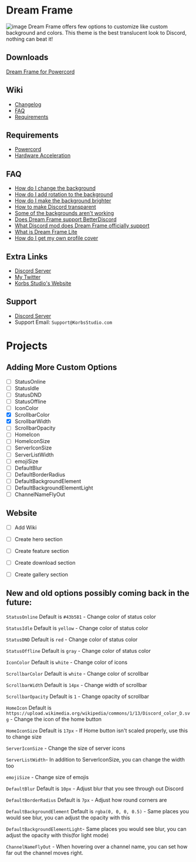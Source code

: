 # Dream Frame
![image](https://imgur.com/riOTDQT.jpg)
Dream Frame offers few options to customize like custom background and colors. This theme is the best translucent look to Discord, nothing can beat it!

## Downloads
[Dream Frame for Powercord](https://github.com/dream-frame/Dream-Frame/raw/master/Downloads/Powercord/Dream%20frame.zip)


## Wiki
 - [Changelog](https://github.com/dream-frame/Dream-Frame/wiki/Changelog)
 - [FAQ](https://github.com/dream-frame/Dream-Frame/wiki/FAQ)
 - [Requirements](https://github.com/dream-frame/Dream-Frame/wiki/Requirements)

## Requirements
 - [Powercord](https://github.com/dream-frame/Dream-Frame/wiki/Requirements#powercord)
 - [Hardware Acceleration](https://github.com/dream-frame/Dream-Frame/wiki/Requirements#hardware-acceleration)

## FAQ
 - [How do I change the background](https://github.com/dream-frame/Dream-Frame/wiki/FAQ#how-do-i-change-the-background)
 - [How do I add rotation to the background](https://github.com/dream-frame/Dream-Frame/wiki/FAQ#how-do-i-add-rotation-to-the-background)
 - [How do I make the background brighter](https://github.com/dream-frame/Dream-Frame/wiki/FAQ#how-do-i-make-the-background-brighter)
 - [How to make Discord transparent](https://github.com/dream-frame/Dream-Frame/wiki/FAQ#how-do-i-make-discord-transparent)
 - [Some of the backgrounds aren't working](https://github.com/dream-frame/Dream-Frame/wiki/FAQ#some-of-the-backgrounds-arent-working)
 - [Does Dream Frame support BetterDiscord](https://github.com/dream-frame/Dream-Frame/wiki/FAQ#does-dream-frame-support-betterdiscord)
 - [What Discord mod does Dream Frame officially support](https://github.com/dream-frame/Dream-Frame/wiki/FAQ#what-discord-mod-does-dream-frame-officially-support)
 - [What is Dream Frame Lite](https://github.com/dream-frame/Dream-Frame/wiki/FAQ#what-is-dream-frame-lite)
 - [How do I get my own profile cover](https://github.com/dream-frame/Dream-Frame/wiki/FAQ#how-do-i-get-my-own-profile-cover)

## Extra Links
  - [Discord Server](https://Discord.gg/Grya2sa)
  - [My Twitter](https://Twitter.com/KorbsStudio)
  - [Korbs Studio's Website](https://KorbsStudio.com)

## Support
  - [Discord Server](https://Discord.gg/Grya2sa)
  - Support Email: `Support@KorbsStudio.com`

# Projects
## Adding More Custom Options
- [ ] StatusOnline
- [ ] StatusIdle
- [ ] StatusDND
- [ ] StatusOffline
- [ ] IconColor
- [x] ScrollbarColor
- [x] ScrollbarWidth
- [ ] ScrollbarOpacity
- [ ] HomeIcon
- [ ] HomeIconSize
- [ ] ServerIconSize
- [ ] ServerListWidth
- [ ] emojiSize
- [ ] DefaultBlur
- [ ] DefaultBorderRadius
- [ ] DefaultBackgroundElement
- [ ] DefaultBackgroundElementLight
- [ ] ChannelNameFlyOut

## Website
- [ ] Add Wiki
- [ ] Create hero section
- [ ] Create feature section
- [ ] Create download section
- [ ] Create gallery section


## New and old options possibly coming back in the future:
`StatusOnline` Default is `#43b581` - Change color of status color

`StatusIdle` Default is `yellow` - Change color of status color

`StatusDND` Default is `red` - Change color of status color

`StatusOffline` Default is `gray` - Change color of status color

`IconColor` Default is `white` - Change color of icons

`ScrollbarColor` Default is `white` - Change color of scrollbar

`ScrollbarWidth` Default is `14px` - Change width of scrollbar

`ScrollbarOpacity` Default is `1` - Change opacity of scrollbar

`HomeIcon` Default is `https://upload.wikimedia.org/wikipedia/commons/1/13/Discord_color_D.svg` - Change the icon of the home button

`HomeIconSize` Default is `17px` - If Home button isn't scaled properly, use this to change size

`ServerIconSize` - Change the size of server icons

`ServerListWidth`- In addition to ServerIconSize, you can change the width too

`emojiSize` - Change size of emojis

`DefaultBlur` Default is `10px` - Adjust blur that you see through out Discord

`DefaultBorderRadius` Default is `7px` - Adjust how round corners are

`DefaultBackgroundElement` Default is `rgba(0, 0, 0, 0.5)` - Same places you would see blur, you can adjust the opacity with this

`DefaultBackgroundElementLight`- Same places you would see blur, you can adjust the opacity with this(for light mode)

`ChannelNameFlyOut` - When hovering over a channel name, you can set how far out the channel moves right. 
